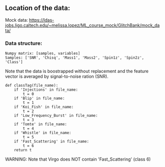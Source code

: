 ## Location of the data:

Mock data: https://ldas-jobs.ligo.caltech.edu/~melissa.lopez/ML_course_mock/GlitchBank/mock_data/


### Data structure:

```
Numpy matrix: [samples, variables]
Samples: ['SNR', 'Chisq', 'Mass1', 'Mass2', 'Spin1z', 'Spin2z', 'Class']
```

Note that the data is boostrapped without replacement and the feature vector is averaged by signal-to-noise ration (SNR).

```
def classTag(file_name):
    if 'Injections' in file_name:
        t = 0
    if 'Blip' in file_name:
        t = 1
    if 'Koi_Fish' in file_name:
        t = 2
    if 'Low_Frequency_Burst' in file_name:
        t = 3
    if 'Tomte' in file_name:
        t = 4
    if 'Whistle' in file_name:
        t = 5
    if 'Fast_Scattering' in file_name:
        t = 6
    return t
```
WARNING: Note that Virgo does NOT contain 'Fast_Scattering' (class 6)
